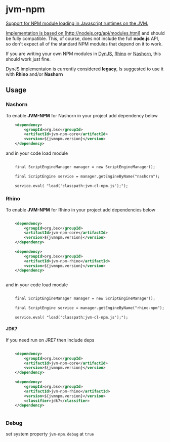 # jvm-npm

<a href="http://search.maven.org/#search%7Cga%7C1%7Ca%3A%22jvm-npm-core%22">

Support for NPM module loading in Javascript runtimes on the JVM.

Implementation is based on [http://nodejs.org/api/modules.html] and should be fully compatible. This, of course, does not include the
full **node.js** API, so don't expect all of the standard NPM modules that depend on it to work. 

If you are writing your own NPM modules in [DynJS](http://dynjs.org/), [Rhino](https://github.com/mozilla/rhino) or [Nashorn](http://www.oracle.com/technetwork/articles/java/jf14-nashorn-2126515.html), this should work just fine.

DynJS implementaion is currently considered **legacy**, Is suggested to use it with **Rhino** and/or **Nashorn**

## Usage

### Nashorn

To enable **JVM-NPM** for Nashorn in your project  add dependency below

```xml
    <dependency>
        <groupId>org.bsc</groupId>
        <artifactId>jvm-npm-core</artifactId>
        <version>${jvmnpm.version}</version>
    </dependency>
```

and in your code load module

```xml

    final ScriptEngineManager manager = new ScriptEngineManager();
	
	final ScriptEngine service = manager.getEngineByName("nashorn");
	
	service.eval( "load('classpath:jvm-cl-npm.js');");
```

### Rhino

To enable **JVM-NPM** for Rhino in your project  add dependencies below

```xml

    <dependency>
        <groupId>org.bsc</groupId>
        <artifactId>jvm-npm-core</artifactId>
        <version>${jvmnpm.version}</version>
    </dependency>
    
    <dependency>
        <groupId>org.bsc</groupId>
        <artifactId>jvm-npm-rhino</artifactId>
        <version>${jvmnpm.version}</version>
    </dependency>
    
```

and in your code load module

```xml

    final ScriptEngineManager manager = new ScriptEngineManager();
	
	final ScriptEngine service = manager.getEngineByName("rhino-npm");
	
	service.eval( "load('classpath:jvm-cl-npm.js');");
```
    
#### JDK7

If you need run on JRE7 then include deps
  
```xml

    <dependency>
        <groupId>org.bsc</groupId>
        <artifactId>jvm-npm-core</artifactId>
        <version>${jvmnpm.version}</version>
    </dependency>
    
    <dependency>
        <groupId>org.bsc</groupId>
        <artifactId>jvm-npm-rhino</artifactId>
        <version>${jvmnpm.version}</version>
        <classifier>jdk7</classifier>
    </dependency>
    
```


### Debug

set system property `jvm-npm.debug` at `true`
